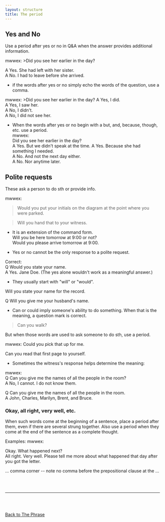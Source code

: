```yaml
---
layout: structure
title: The period
---
```



## Yes and No  

Use a period after yes or no in Q&A when the answer provides additional information.

mwwex: >Did you see her earlier in the day?

A  Yes. She had left with her sister.  
A  No. I had to leave before she arrived.  

* if the words after yes or no simply echo the words of the question, use a comma.  

mwwex: >Did you see her earlier in the day?
A  Yes, I did.  
A  Yes, I saw her.  
A  No, I didn't.  
A  No, I did not see her.  

* When the words after yes or no begin with a but, and, because, though, etc. use a period.  
mwwex:  
Did you see her earlier in the day?  
A  Yes. But we didn't speak at the time.
A  Yes. Because she had something I needed.  
A  No. And not the next day either.  
A  No. Nor anytime later.  



## Polite requests  

These ask a person to do sth or provide info.  

mwwex:
>Would you put your initials on the diagram at the point where you were parked.  

>Will you hand that to your witness.  

* It is an extension of the command form.  
Will you be here tomorrow at 9:00 or not?  
Would you please arrive tomorrow at 9:00.  

* Yes or no cannot be the only response to a polite request.  

Correct:  
Q  Would you state your name.  
A  Yes. Jane Doe.  (The yes alone wouldn't work as a meaningful answer.)  

* They usually start with "will" or "would".  

Will you state your name for the record.  

Q  Will you give me your husband's name.  


* Can or could imply someone's ability to do something. When that is the meaning, a question mark is correct.  

>Can you walk?  

But when those words are used to ask someone to do sth, use a period.  

mwwex: Could you pick that up for me.  

Can you read that first page to yourself.  

* Sometimes the witness's response helps determine the meaning:  

mwwex:  
Q  Can you give me the names of all the people in the room?  
A  No, I cannot. I do not know them.  

Q  Can you give me the names of all the people in the room.  
A  John, Charles, Marilyn, Brent, and Bruce.


### Okay, all right, very well, etc.  

When such words come at the beginning of a sentence, place a period after them, even if there are several strung together. Also use a period when they come at the end of the sentence as a complete thought.  

Examples: mwwex:  

Okay. What happened next?  
All right. Very well. Please tell me more about what happened that day after you got the letter.

... comma corner -- note no comma before the prepositional clause at the ...







<br/>
<br/>

---

<br/>
<br/>

[Back to The Phrase]({{site.baseurl}}/structures/the-phrase)




















